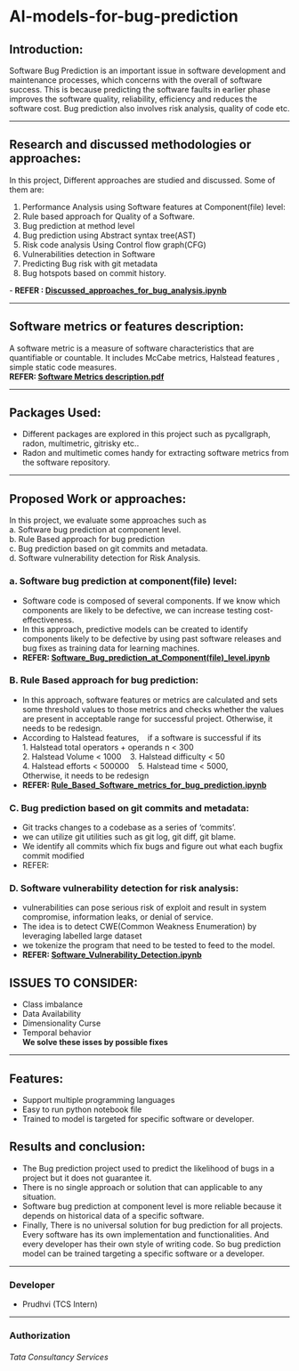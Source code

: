 # AI-models-for-bug-prediction

## Introduction:
Software Bug Prediction is an important issue in software development and maintenance processes, which concerns with the overall of software success.   This is because predicting the software faults in earlier phase improves the software quality, reliability, efficiency and reduces the software cost. Bug prediction also involves risk analysis, quality of code  etc.

-------------------
## Research and discussed methodologies or approaches:
In this project, Different approaches are studied and discussed. Some of them are:<br>
1. Performance Analysis using Software features at Component(file) level:
2. Rule based approach for Quality of a Software.
3. Bug prediction at method level
4. Bug prediction using Abstract syntax tree(AST)
5. Risk code analysis Using Control flow graph(CFG)
6. Vulnerabilities detection in Software
7. Predicting Bug risk with git metadata
8. Bug hotspots based on commit history.

-<b> REFER : [Discussed_approaches_for_bug_analysis.ipynb](https://github.com/PrudhviGNV/AI-models-for-bug-prediction/blob/main/Discussed_approaches_for_bug_analysis%20(1).ipynb)</b>

---------------

## Software metrics or features description:
 A software metric is a measure of software characteristics that are quantifiable or countable. It includes McCabe metrics, Halstead features , simple static code measures.<br>
 <b>REFER: [Software Metrics description.pdf](https://github.com/PrudhviGNV/AI-models-for-bug-prediction/blob/main/Software%20Metrics%20description.pdf)</b>
 
 --------------
## Packages Used:
- Different packages are explored in this project such as pycallgraph, radon, multimetric, gitrisky etc..
- Radon and multimetic comes handy for extracting software metrics from the software repository.

- ---------------

## Proposed Work or approaches:
In this project, we evaluate some approaches such as<br>
a. Software bug prediction at component level.<br>
b. Rule Based approach for bug prediction<br>
c. Bug prediction based on git commits and metadata.<br>
d. Software vulnerability detection for Risk Analysis.<br>

### a.  Software bug prediction at component(file) level:
- Software code is composed of several components. If we know which components are likely to be defective, we can increase testing cost-effectiveness.
- In this approach, predictive models can be created to identify components likely to be defective by using past software releases and bug fixes as training data for learning machines.
- <b>REFER: [Software_Bug_prediction_at_Component(file)_level.ipynb](https://github.com/PrudhviGNV/AI-models-for-bug-prediction/blob/main/Software_Bug_prediction_at_Component(file)_level.ipynb)</b>
### B. Rule Based approach for bug prediction:
- In this approach, software features or metrics are calculated and sets some threshold values to those metrics and checks whether the values are present in acceptable range for successful project. Otherwise, it needs to be redesign.
- According to Halstead features,
 	 if a software is successful if its 
  		1. Halstead total operators + operands n < 300
  		2. Halstead Volume < 1000
  		3. Halstead difficulty < 50 
 	 	4. Halstead efforts < 500000
           5. Halstead time < 5000,     
Otherwise, it needs to be redesign
- <b>REFER: [Rule_Based_Software_metrics_for_bug_prediction.ipynb](https://github.com/PrudhviGNV/AI-models-for-bug-prediction/blob/main/Rule_Based_Software_metrics_for_bug_prediction.ipynb)</b>

### C. Bug prediction based on git commits and metadata:
- Git tracks changes to a codebase as a series of ‘commits’.
- we can utilize git utilities such as git log, git diff, git blame.
- We identify all commits which fix bugs and figure out what each bugfix commit modified
- REFER: 
### D. Software vulnerability detection for risk analysis:
- vulnerabilities can pose serious risk of exploit and result in system compromise, information leaks, or denial of service. 
- The idea is to detect CWE(Common Weakness Enumeration) by leveraging labelled large dataset
- we tokenize the program that need to be tested to feed to the model.
- <b>REFER: [Software_Vulnerability_Detection.ipynb](https://github.com/PrudhviGNV/AI-models-for-bug-prediction/blob/main/Software_Vulnerability_Detection.ipynb)</b>
## ISSUES TO CONSIDER:
- Class imbalance
- Data Availability
- Dimensionality Curse
- Temporal behavior<br>
<b> We solve these isses by possible fixes</b>






-----------------
## Features:
- Support multiple programming languages
- Easy to run python notebook file
- Trained to model is targeted for specific software or developer.


## Results and conclusion:
- The Bug prediction project used to predict the likelihood of bugs in a project but it does not guarantee it.
- There is no single approach or solution that can applicable to any situation.
- Software bug prediction at component level is more reliable because it depends on historical data of a specific software. 
- Finally, There is no universal solution for bug prediction for all projects. Every software has its own implementation and functionalities. And every developer has their own style of writing code. So bug prediction model can be trained targeting a specific software or a developer.


-----------------------
### Developer
- Prudhvi (TCS Intern)

------------

### Authorization
###### Tata Consultancy Services

